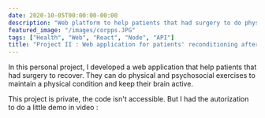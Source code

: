 ```yaml
---
date: 2020-10-05T00:00:00-00:00
description: "Web platform to help patients that had surgery to do physical and psychosocial exercises to heal faster and better"
featured_image: "/images/corpps.JPG"
tags: ["Health", "Web", "React", "Node", "API"]
title: "Project II : Web application for patients' reconditioning after surgery"
---
```


In this personal project, I developed a web application that help patients that had surgery to recover.
They can do physical and psychosocial exercises to maintain a physical condition and keep their brain active.

This project is private, the code isn't accessible. But I had the autorization to do a little demo in video :
